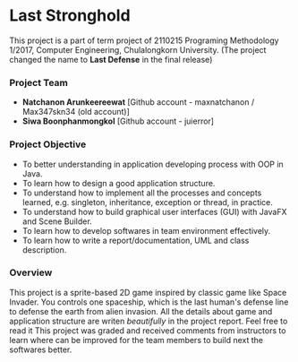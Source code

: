 # Last Stronghold
This project is a part of term project of 2110215 Programing Methodology 1/2017, Computer Engineering, Chulalongkorn University.
(The project changed the name to **Last Defense** in the final release)
### Project Team
- **Natchanon Arunkeereewat** 
[Github account - maxnatchanon / Max347skn34 (old account)]
- **Siwa Boonphanmongkol**
[Github account - juierror]
### Project Objective
-  To better understanding in application developing process with OOP in Java.
- To learn how to design a good application structure.
- To understand how to implement all the processes and concepts learned, e.g. singleton, inheritance, exception or thread, in practice.
- To understand how to build graphical user interfaces (GUI) with JavaFX and Scene Builder.
- To learn how to develop softwares in team environment effectively.
- To learn how to write a report/documentation, UML and class description.
### Overview
This project is a sprite-based 2D game inspired by classic game like Space Invader.
You controls one spaceship, which is the last human's defense line to defense the earth from alien invasion.
All the details about game and application structure are writen *beautifully* in the project report. Feel free to read it
This project was graded and received comments from instructors to learn where can be improved for the team members to build next the softwares better.